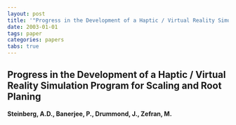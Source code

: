 ```yaml
---
layout: post
title: '"Progress in the Development of a Haptic / Virtual Reality Simulation Program for Scaling and Root Planing"'
date: 2003-01-01
tags: paper
categories: papers
tabs: true
---
```


## Progress in the Development of a Haptic / Virtual Reality Simulation Program for Scaling and Root Planing
**Steinberg, A.D., Banerjee, P., Drummond, J., Zefran, M.**

